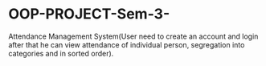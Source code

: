 # OOP-PROJECT-Sem-3-
Attendance Management System(User need to create an account and login after that he can view attendance of individual person, segregation into categories and in sorted order).
